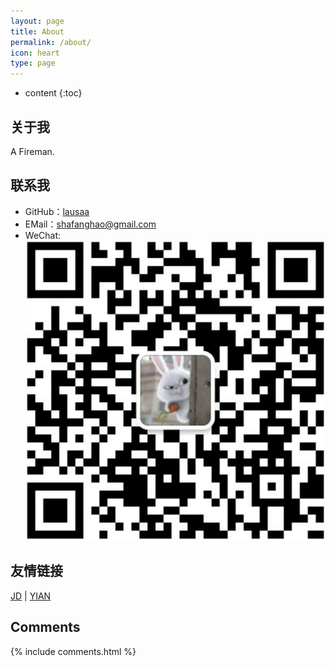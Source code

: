 ```yaml
---
layout: page
title: About
permalink: /about/
icon: heart
type: page
---
```


* content
{:toc}

## 关于我

A Fireman.

## 联系我

* GitHub：[lausaa](https://github.com/lausaa)
* EMail：shafanghao@gmail.com
* WeChat: ![qrcode](/imgs/wx-qrcode.png)

## 友情链接

[JD](http://www.jd.com) \| [YIAN](https://yian.tk)

## Comments

{% include comments.html %}
